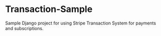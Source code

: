 # Transaction-Sample
Sample Django project for using Stripe Transaction System for payments and subscriptions.
